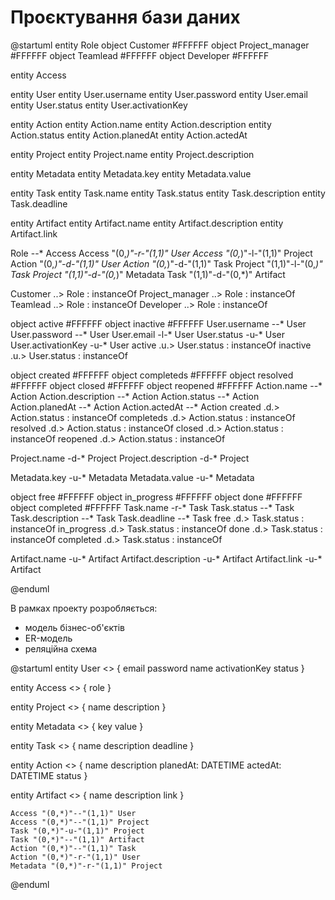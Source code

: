 # Проєктування бази даних

@startuml
  entity Role
  object Customer #FFFFFF
  object Project_manager #FFFFFF
  object Teamlead #FFFFFF
  object Developer #FFFFFF
  
  entity Access
  
  entity User
    entity User.username
    entity User.password
    entity User.email
    entity User.status
    entity User.activationKey
  
  entity Action
    entity Action.name
    entity Action.description
    entity Action.status
    entity Action.planedAt
    entity Action.actedAt
    
  entity Project
    entity Project.name
    entity Project.description

  entity Metadata
    entity Metadata.key
    entity Metadata.value
    
  entity Task
    entity Task.name
    entity Task.status
    entity Task.description
    entity Task.deadline
  
  entity Artifact
    entity Artifact.name
    entity Artifact.description
    entity Artifact.link
  
  
  Role --* Access
  Access "(0,*)"-r-"(1,1)" User
  Access "(0,*)"-l-"(1,1)" Project
  Action "(0,*)"-d-"(1,1)" User
  Action "(0,*)"-d-"(1,1)" Task
  Project "(1,1)"-l-"(0,*)" Task
  Project "(1,1)"-d-"(0,*)" Metadata
  Task "(1,1)"-d-"(0,*)" Artifact
  
  Customer ..> Role : instanceOf
  Project_manager ..> Role : instanceOf
  Teamlead ..> Role : instanceOf
  Developer ..> Role : instanceOf
  
  object active #FFFFFF
  object inactive #FFFFFF
  User.username --* User
  User.password --* User
  User.email -l-* User
  User.status -u-* User
  User.activationKey -u-* User
  active .u.> User.status : instanceOf
  inactive .u.> User.status : instanceOf
  
  object created #FFFFFF
  object completeds #FFFFFF
  object resolved #FFFFFF
  object closed #FFFFFF
  object reopened #FFFFFF
  Action.name --* Action
  Action.description --* Action
  Action.status --* Action
  Action.planedAt --* Action
  Action.actedAt --* Action
  created .d.> Action.status : instanceOf
  completeds .d.> Action.status : instanceOf
  resolved .d.> Action.status : instanceOf
  closed .d.> Action.status : instanceOf
  reopened .d.> Action.status : instanceOf
  
  Project.name -d-* Project
  Project.description -d-* Project
  
  Metadata.key -u-* Metadata
  Metadata.value -u-* Metadata
  
  object free #FFFFFF
  object in_progress #FFFFFF
  object done #FFFFFF
  object completed #FFFFFF
  Task.name -r-* Task
  Task.status --* Task
  Task.description --* Task
  Task.deadline --* Task
  free .d.> Task.status : instanceOf
  in_progress .d.> Task.status : instanceOf
  done .d.> Task.status : instanceOf
  completed .d.> Task.status : instanceOf
  
  Artifact.name -u-* Artifact
  Artifact.description -u-* Artifact
  Artifact.link -u-* Artifact
  
@enduml



В рамках проекту розробляється: 
- модель бізнес-об'єктів 
- ER-модель
- реляційна схема

@startuml
entity User <<ENTITY>> {
    email
    password
    name
    activationKey
    status
  }
  
  entity Access <<ENTITY>> {
      role
  }
  
  entity Project <<ENTITY>> {
    name
    description
  }
  
  entity Metadata <<ENTITY>> {
    key
    value
  }
  
  
  entity Task <<ENTITY>> {
    name
    description
    deadline
  }
  
  entity Action <<ENTITY>> {
    name
    description
    planedAt: DATETIME
    actedAt: DATETIME
    status 
  }
  
  entity Artifact <<ENTITY>> {
    name
    description
    link
  }
  
    Access "(0,*)"--"(1,1)" User
    Access "(0,*)"--"(1,1)" Project
    Task "(0,*)"-u-"(1,1)" Project
    Task "(0,*)"--"(1,1)" Artifact
    Action "(0,*)"--"(1,1)" Task
    Action "(0,*)"-r-"(1,1)" User
    Metadata "(0,*)"-r-"(1,1)" Project

@enduml

